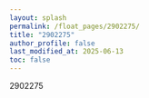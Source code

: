 ```yaml
---
layout: splash
permalink: /float_pages/2902275/
title: "2902275"
author_profile: false
last_modified_at: 2025-06-13
toc: false
---
```

 
2902275

